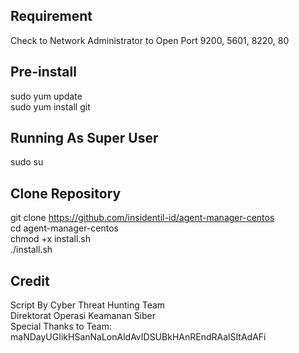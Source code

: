 ## Requirement
Check to Network Administrator to Open Port 9200, 5601, 8220, 80

## Pre-install
sudo yum update<br>
sudo yum install git

## Running As Super User
sudo su

## Clone Repository
git clone https://github.com/insidentil-id/agent-manager-centos<br>
cd agent-manager-centos<br>
chmod +x install.sh<br>
./install.sh

## Credit
Script By Cyber Threat Hunting Team<br>
Direktorat Operasi Keamanan Siber<br>
Special Thanks to Team: maNDayUGIikHSanNaLonAldAvIDSUBkHAnREndRAalSItAdAFi
